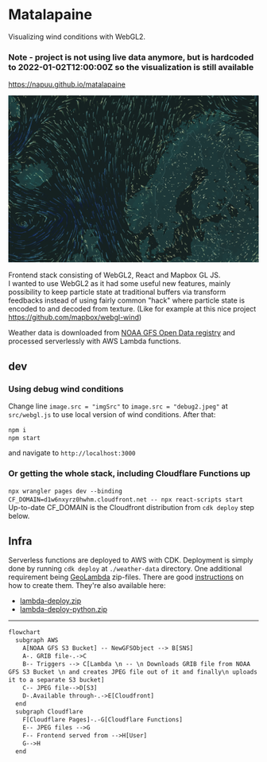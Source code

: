 # Matalapaine
Visualizing wind conditions with WebGL2.

### Note - project is not using live data anymore, but is hardcoded to 2022-01-02T12:00:00Z so the visualization is still available

https://napuu.github.io/matalapaine

![preview](public/preview.png?raw=true)

Frontend stack consisting of WebGL2, React and Mapbox GL JS.  
I wanted to use WebGL2 as it had some useful new features, mainly possibility to keep particle state at traditional buffers via transform feedbacks instead of using fairly common "hack" where particle state is encoded to and decoded from texture. (Like for example at this nice project https://github.com/mapbox/webgl-wind)  

Weather data is downloaded from [NOAA GFS Open Data registry](https://registry.opendata.aws/noaa-gfs-bdp-pds/) and processed serverlessly with AWS Lambda functions.

## dev

### Using debug wind conditions
Change line `image.src = "imgSrc"` to `image.src = "debug2.jpeg"` at `src/webgl.js` to use local version of wind conditions. After that:
```
npm i
npm start
```
and navigate to `http://localhost:3000`

### Or getting the whole stack, including Cloudflare Functions up 

`npx wrangler pages dev --binding CF_DOMAIN=d1w6nxyrz0hwhm.cloudfront.net -- npx react-scripts start`  
Up-to-date CF_DOMAIN is the Cloudfront distribution from `cdk deploy` step below.

## Infra
Serverless functions are deployed to AWS with CDK. Deployment is simply done by running `cdk deploy` at `./weather-data` directory. One additional requirement being [GeoLambda](https://github.com/developmentseed/geolambda) zip-files. There are good [instructions](https://github.com/developmentseed/geolambda/blob/master/python/README.md) on how to create them. They're also available here:
- [lambda-deploy.zip](https://geolambda-zips.s3.eu-west-1.amazonaws.com/lambda-deploy.zip)
- [lambda-deploy-python.zip](https://geolambda-zips.s3.eu-west-1.amazonaws.com/lambda-deploy-python.zip)

---
```mermaid
flowchart
  subgraph AWS
    A[NOAA GFS S3 Bucket] -- NewGFSObject --> B[SNS]
    A-. GRIB file-.->C
    B-- Triggers --> C[Lambda \n -- \n Downloads GRIB file from NOAA GFS S3 Bucket \n and creates JPEG file out of it and finally\n uploads it to a separate S3 bucket]
    C-- JPEG file-->D[S3]
    D-.Available through-.->E[Cloudfront]
  end
  subgraph Cloudflare
    F[Cloudflare Pages]-.-G[Cloudflare Functions]
    E-- JPEG files -->G
    F-- Frontend served from -->H[User]
    G-->H
  end
```
